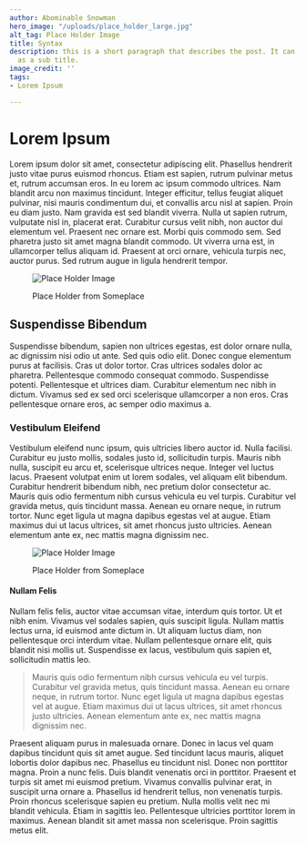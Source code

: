 ```yaml
---
author: Abominable Snowman
hero_image: "/uploads/place_holder_large.jpg"
alt_tag: Place Holder Image
title: Syntax
description: this is a short paragraph that describes the post. It can also be used
  as a sub title.
image_credit: ''
tags:
- Lorem Ipsum

---
```

# Lorem Ipsum

Lorem ipsum dolor sit amet, consectetur adipiscing elit. Phasellus hendrerit justo vitae purus euismod rhoncus. Etiam est sapien, rutrum pulvinar metus et, rutrum accumsan eros. In eu lorem ac ipsum commodo ultrices. Nam blandit arcu non maximus tincidunt. Integer efficitur, tellus feugiat aliquet pulvinar, nisi mauris condimentum dui, et convallis arcu nisl at sapien. Proin eu diam justo. Nam gravida est sed blandit viverra. Nulla ut sapien rutrum, vulputate nisl in, placerat erat. Curabitur cursus velit nibh, non auctor dui elementum vel. Praesent nec ornare est. Morbi quis commodo sem. Sed pharetra justo sit amet magna blandit commodo. Ut viverra urna est, in ullamcorper tellus aliquam id. Praesent at orci ornare, vehicula turpis nec, auctor purus. Sed rutrum augue in ligula hendrerit tempor.

<figure>

![Place Holder Image](/uploads/place_holder_landscape.jpg "Place Holder")

<figcaption>Place Holder from Someplace</figcaption>

</figure>

## Suspendisse Bibendum

Suspendisse bibendum, sapien non ultrices egestas, est dolor ornare nulla, ac dignissim nisi odio ut ante. Sed quis odio elit. Donec congue elementum purus at facilisis. Cras ut dolor tortor. Cras ultrices sodales dolor ac pharetra. Pellentesque commodo consequat commodo. Suspendisse potenti. Pellentesque et ultrices diam. Curabitur elementum nec nibh in dictum. Vivamus sed ex sed orci scelerisque ullamcorper a non eros. Cras pellentesque ornare eros, ac semper odio maximus a.

### Vestibulum Eleifend

Vestibulum eleifend nunc ipsum, quis ultricies libero auctor id. Nulla facilisi. Curabitur eu justo mollis, sodales justo id, sollicitudin turpis. Mauris nibh nulla, suscipit eu arcu et, scelerisque ultrices neque. Integer vel luctus lacus. Praesent volutpat enim ut lorem sodales, vel aliquam elit bibendum. Curabitur hendrerit bibendum nibh, nec pretium dolor consectetur ac. Mauris quis odio fermentum nibh cursus vehicula eu vel turpis. Curabitur vel gravida metus, quis tincidunt massa. Aenean eu ornare neque, in rutrum tortor. Nunc eget ligula ut magna dapibus egestas vel at augue. Etiam maximus dui ut lacus ultrices, sit amet rhoncus justo ultricies. Aenean elementum ante ex, nec mattis magna dignissim nec.

<figure>

![Place Holder Image](/uploads/place_holder_landscape.jpg "Place Holder")

<figcaption>Place Holder from Someplace</figcaption>

</figure>

#### Nullam Felis

Nullam felis felis, auctor vitae accumsan vitae, interdum quis tortor. Ut et nibh enim. Vivamus vel sodales sapien, quis suscipit ligula. Nullam mattis lectus urna, id euismod ante dictum in. Ut aliquam luctus diam, non pellentesque orci interdum vitae. Nullam pellentesque ornare elit, quis blandit nisi mollis ut. Suspendisse ex lacus, vestibulum quis sapien et, sollicitudin mattis leo.

> Mauris quis odio fermentum nibh cursus vehicula eu vel turpis. Curabitur vel gravida metus, quis tincidunt massa. Aenean eu ornare neque, in rutrum tortor. Nunc eget ligula ut magna dapibus egestas vel at augue. Etiam maximus dui ut lacus ultrices, sit amet rhoncus justo ultricies. Aenean elementum ante ex, nec mattis magna dignissim nec.

Praesent aliquam purus in malesuada ornare. Donec in lacus vel quam dapibus tincidunt quis sit amet augue. Sed tincidunt lacus mauris, aliquet lobortis dolor dapibus nec. Phasellus eu tincidunt nisl. Donec non porttitor magna. Proin a nunc felis. Duis blandit venenatis orci in porttitor. Praesent et turpis sit amet mi euismod pretium. Vivamus convallis pulvinar erat, in suscipit urna ornare a. Phasellus id hendrerit tellus, non venenatis turpis. Proin rhoncus scelerisque sapien eu pretium. Nulla mollis velit nec mi blandit vehicula. Etiam in sagittis leo. Pellentesque ultricies porttitor lorem in maximus. Aenean blandit sit amet massa non scelerisque. Proin sagittis metus elit.